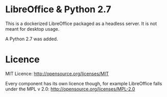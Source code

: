 LibreOffice & Python 2.7
========================

This is a dockerized LibreOffice packaged as a headless server. It is not meant
for desktop usage.

A Python 2.7 was added.

Licence
=======

MIT Licence: http://opensource.org/licenses/MIT

Every component has its own licence though, for example LibreOffice falls under the MPL v 2.0: http://opensource.org/licenses/MPL-2.0